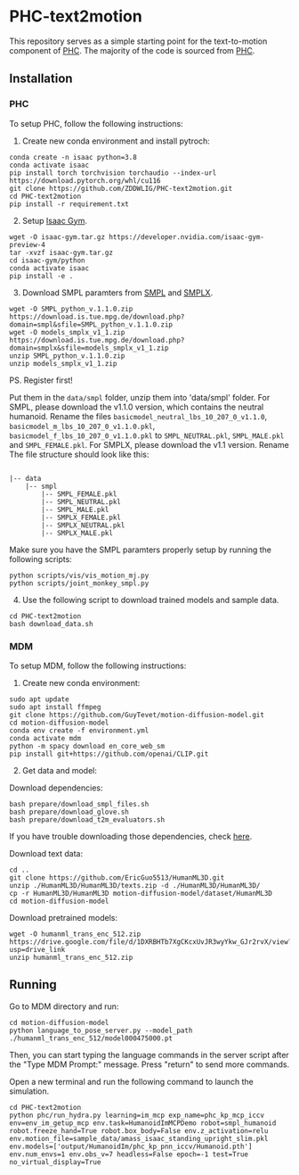 # PHC-text2motion
This repository serves as a simple starting point for the text-to-motion component of [PHC](https://github.com/ZhengyiLuo/PHC). The majority of the code is sourced from [PHC](https://github.com/ZhengyiLuo/PHC).

## Installation

### PHC
To setup PHC, follow the following instructions: 

1. Create new conda environment and install pytroch:


```
conda create -n isaac python=3.8
conda activate isaac
pip install torch torchvision torchaudio --index-url https://download.pytorch.org/whl/cu116
git clone https://github.com/ZDDWLIG/PHC-text2motion.git
cd PHC-text2motion
pip install -r requirement.txt
```

2. Setup [Isaac Gym](https://developer.nvidia.com/isaac-gym). 

```
wget -O isaac-gym.tar.gz https://developer.nvidia.com/isaac-gym-preview-4
tar -xvzf isaac-gym.tar.gz
cd isaac-gym/python
conda activate isaac
pip install -e .

```


3. Download SMPL paramters from [SMPL](https://smpl.is.tue.mpg.de/) and [SMPLX](https://smpl-x.is.tue.mpg.de/download.php). 

```
wget -O SMPL_python_v.1.1.0.zip https://download.is.tue.mpg.de/download.php?domain=smpl&sfile=SMPL_python_v.1.1.0.zip
wget -O models_smplx_v1_1.zip https://download.is.tue.mpg.de/download.php?domain=smplx&sfile=models_smplx_v1_1.zip
unzip SMPL_python_v.1.1.0.zip
unzip models_smplx_v1_1.zip

```
PS. Register first!

Put them in the `data/smpl` folder, unzip them into 'data/smpl' folder. For SMPL, please download the v1.1.0 version, which contains the neutral humanoid. Rename the files `basicmodel_neutral_lbs_10_207_0_v1.1.0`, `basicmodel_m_lbs_10_207_0_v1.1.0.pkl`, `basicmodel_f_lbs_10_207_0_v1.1.0.pkl` to `SMPL_NEUTRAL.pkl`, `SMPL_MALE.pkl` and `SMPL_FEMALE.pkl`. For SMPLX, please download the v1.1 version. Rename The file structure should look like this:

```

|-- data
    |-- smpl
        |-- SMPL_FEMALE.pkl
        |-- SMPL_NEUTRAL.pkl
        |-- SMPL_MALE.pkl
        |-- SMPLX_FEMALE.pkl
        |-- SMPLX_NEUTRAL.pkl
        |-- SMPLX_MALE.pkl

```


Make sure you have the SMPL paramters properly setup by running the following scripts:
```
python scripts/vis/vis_motion_mj.py
python scripts/joint_monkey_smpl.py
```

4. Use the following script to download trained models and sample data.

```
cd PHC-text2motion
bash download_data.sh
```
### MDM
To setup MDM, follow the following instructions: 

1. Create new conda environment:


```
sudo apt update
sudo apt install ffmpeg
git clone https://github.com/GuyTevet/motion-diffusion-model.git
cd motion-diffusion-model
conda env create -f environment.yml
conda activate mdm
python -m spacy download en_core_web_sm
pip install git+https://github.com/openai/CLIP.git
```

2. Get data and model:

Download dependencies:

```
bash prepare/download_smpl_files.sh
bash prepare/download_glove.sh
bash prepare/download_t2m_evaluators.sh
```
If you have trouble downloading those dependencies, check [here](https://drive.google.com/drive/folders/1L6SrlxvxDh2GTfF-fu_yoKGdzMVCIz5T?dmr=1&ec=wgc-drive-globalnav-goto).

Download text data:

```
cd ..
git clone https://github.com/EricGuo5513/HumanML3D.git
unzip ./HumanML3D/HumanML3D/texts.zip -d ./HumanML3D/HumanML3D/
cp -r HumanML3D/HumanML3D motion-diffusion-model/dataset/HumanML3D
cd motion-diffusion-model
```

Download pretrained models:

```
wget -O humanml_trans_enc_512.zip https://drive.google.com/file/d/1DXRBHTb7XgCKcxUvJR3wyYkw_GJr2rvX/view?usp=drive_link
unzip humanml_trans_enc_512.zip

```


## Running

Go to MDM directory and run:

```
cd motion-diffusion-model
python language_to_pose_server.py --model_path ./humanml_trans_enc_512/model000475000.pt
```

Then, you can start typing the language commands in the server script after the "Type MDM Prompt:" message. Press "return" to send more commands. 

Open a new terminal and run the following command to launch the simulation.

```
cd PHC-text2motion
python phc/run_hydra.py learning=im_mcp exp_name=phc_kp_mcp_iccv env=env_im_getup_mcp env.task=HumanoidImMCPDemo robot=smpl_humanoid robot.freeze_hand=True robot.box_body=False env.z_activation=relu env.motion_file=sample_data/amass_isaac_standing_upright_slim.pkl env.models=['output/HumanoidIm/phc_kp_pnn_iccv/Humanoid.pth'] env.num_envs=1 env.obs_v=7 headless=False epoch=-1 test=True no_virtual_display=True
```